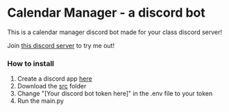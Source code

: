 # Calendar Manager - a discord bot

This is a calendar manager discord bot made for your class discord server!

Join [this discord server](https://discord.gg/grmSf58G) to try me out!

### How to install

1. Create a discord app [here](https://discord.com/developers/applications?new_application=true)
2. Download the [src](https://github.com/anton2026gamca/CalendarManagerDiscordBot/tree/main/src) folder
3. Change "[Your discord bot token here]" in the .env file to your token
4. Run the main.py
